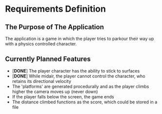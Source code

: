 # Requirements Definition

## The Purpose of The Application
The application is a game in which the player tries to parkour their way up with a physics controlled character.

## Currently Planned Features
- [**DONE**] The player character has the ability to stick to surfaces
- [**DONE**] While midair, the player cannot control the character, who retains its directional velocity
- The 'platforms' are generated procedurally and as the player climbs higher the camera moves up (never down)
- If the player falls below the screen, the game ends
- The distance climbed functions as the score, which could be stored in a file